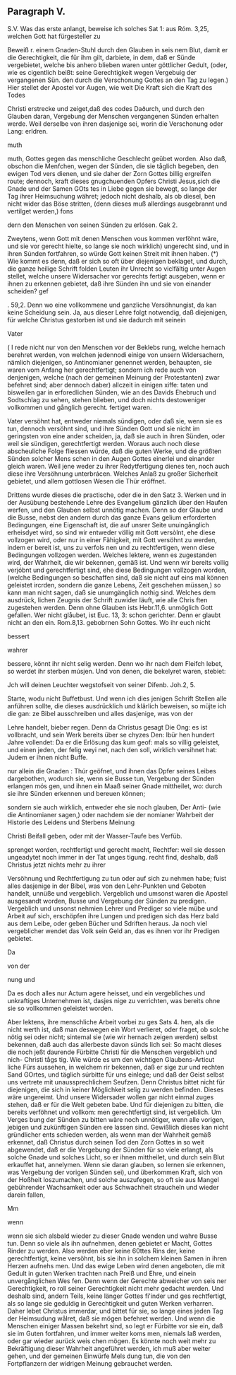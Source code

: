 
<!-- seite 293 -->

Paragraph V.
------------

S.V. Was das erste anlangt, beweise ich solches Sat 1: aus Róm. 3,25, welchen Gott hat fürgesteller zu

Beweiß r. einem Gnaden-Stuhl durch den Glauben in seis nem Blut, damit er die Gerechtigkeit, die für ihm gilt, darbiete, in dem, daß er Sünde vergebietet, welche bis anhero blieben waren unter göttlicher Gedult, (oder, wie es cigentlich beißt: seine Gerechtigkeit wegen Vergebuig der vergangenen Sün. den durch die Verschonung Gottes an den Tag zu legen.) Hier stellet der Apostel vor Augen, wie weit Die Kraft sich die Kraft des Todes

Christi erstrecke und zeiget,daß des codes Daðurch, und durch den Glauben daran, Vergebung der Menschen vergangenen Sünden erhalten werde. Weil derselbe von ihren dasjenige sei, worin die Verschonung oder Lang: erldren.

muth

muth, Gottes gegen das menschliche Geschlecht geübet worden. Also daß, obschon die Menfchen, wegen der Sünden, die sie tåglich begeben, den ewigen Tod vers dienen, und sie daher der Zorn Gottes billig ergreifen route; dennoch, kraft dieses gnugchuenden Opfers Christi Jesus,sich die Gnade und der Samen GOts tes in Liebe gegen sie bewegt, so lange der Tag ihrer Heimsuchung währet; jedoch nicht deshalb, als ob diesel, ben nicht wider das Böse stritten, (denn dieses muß allerdings ausgebrannt und vertilget werden,) fons

dern den Menschen von seinen Sünden zu erlósen. Gak 2.

Zweytens, wenn Gott mit denen Menschen vous kommen verföhnt wäre, und sie vor gerecht hielte, so lange sie noch wirklich) ungerecht sind, und in ihren Súnden fortfahren, so würde Gott keinen Streit mit ihnen haben. (*) Wie kommt es denn, daß er sich so oft über diejenigen beklaget, und durch, die ganze heilige Schrift folden Leuten ihr Unrecht so viclfältig unter Augen stellet, welche unsere Widersacher vor gerechts fertigt ausgeben, wenn er ihnen zu erkennen gebietet, daß ihre Sünden ihn und sie von einander scheiden? gef

. 59,2. Denn wo eine vollkommene und ganzliche Versöhnungist, da kan keine Scheidung sein. Ja, aus dieser Lehre folgt notwendig, daß diejenigen, für welche Christus gestorben ist und sie dadurch mit seinein

Vater


( I rede nicht nur von den Menschen vor der Beklebs rung, welche hernach berehret werden, von welchen jedennodi einige von unsern Widersachern, nämlich diejenigen, so Antinomianer genennet werden, behaupten, sie waren vom Anfang her gerechtfertigt; sondern ich rede auch von denjenigen, welche (nach der gemeinen Meinung der Protestanten) zwar befehret sind; aber dennoch daber) allczeit in einigen xiffe: taten und bisweilen gar in erforedlichen Sünden, wie an des Davids Ehebruch und Sodtschlag zu sehen, stehen blieben, und doch nichts destoweniger vollkommen und gånglich gerecht. fertiget waren.

Vater versöhnt hat, entweder niemals sündigen, oder daß sie, wenn sie es tun, dennoch versöhnt sind, und ihre Sünden Gott und sie nicht im geringsten von eine ander scheiden, ja, daß sie auch in ihren Sünden, oder weil sie sündigen, gerechtfertigt werden. Woraus auch noch diese abscheuliche Folge fliessen würde, daß die guten Werke, und die größten Sünden solcher Mens schen in den Augen Gottes einerlei und einander gleich waren. Weil jene weder zu ihrer Redytfertigung dienes ten, noch auch diese ihre Versöhnung unterbrácen. Welches Anlaß zu großer Sicherheit gebietet, und allem gottlosen Wesen die Thür eröffnet.

Drittens wurde dieses die practische, oder die in den Satz 3. Werken und in der Ausübung bestehende Lehre des Evangelium gänzlich über den Haufen werfen, und den Glauben selbst unnötig machen. Denn so der Glaube und die Busse, nebst den andern durch das ganze Evans gelium erforderten Bedingungen, eine Eigenschaft ist, die auf unsrer Seite unuingånglich erheisdyet wird, so sind wir entweder völlig mit Gott versòlnt, ehe diese vollzogen wird, oder nur in einer Fähigkeit, mit Gott versöhnt zu werden, indem er bereit ist, uns zu verfols nen und zu rechtfertigen, wenn diese Bedingungen vollzogen werden. Welches lektere, wenn es zugestanden wird, der Wahrheit, die wir bekennen, gemäß ist. Und wenn wir bereits vollig verjóbnt und gerechtfertigt sind, ehe diese Bedingungen vollzogen worden, (welche Bedingungen so beschaffen sind, daß sie nicht auf eins mal können geleistet ircrden, sondern die ganze Lebens, Zeit geschehen müssen,) so kann man nicht sagen, daß sie unumgänglich nothig sind. Welches dem ausdrück, lichen Zeugnis der Schrift zuwider läuft, wie alle Chris ften zugestehen werden. Denn ohne Glauben ists Hebr.11,6. unmöglich Gott gefallen. Wer nicht glåubet, ist Euc. 13, 3: schon gerichter. Denn er glaubt nicht an den ein. Rom.8,13. gebobrnen Sohn Gottes. Wo ihr euch nicht

bessert

wahrer

bessere, könnt ihr nicht selig werden. Denn wo ihr nach dem Fleifch lebet, so werdet ihr sterben músjen. Und von denen, die bekelyret waren, stebiet:

Jch will deinen Leuchter wegstofseit von seiner Difenb. Joh.2, 5.

Starte, wodu nicht Buffetbust. Und wenn ich dies jenigen Schrift Stellen alle anführen sollte, die dieses ausdrücklich und klärlich beweisen, so müjte ich die gan: ze Bibel ausschreiben und alles dasjenige, was von der

Lehre handelt, bieber regen. Denn da Christus gesagt Die Ong: es ist vollbracht, und sein Werk bereits über se chyzes Den: Ibür hen hundert Jahre vollendet: Da er die Erlösung das kum geof: mals so villig geleistet, und einen jeden, der felig weyi net, nach den soll, wirklich versihnet hat: Judem er ihnen nicht Buffe.

nur allein die Gnaden : Thúr geöfnet, und ihnen das Dpfer seines Leibes dargebothen, wodurch sie, wenn sie Busse tun, Vergebung der Sünden erlangen mós gen, und ihnen ein Maaß seiner Gnade mittheilet, wo: durch sie ihre Sünden erkennen und bereuen können;

sondern sie auch wirklich, entweder ehe sie noch glauben, Der Anti- (wie die Antinomianer sagen,) oder nachdem sie der nomianer Wahrbeit der Historie des Leidens und Sterbens Meinung

Christi Beifall geben, oder mit der Wasser-Taufe bes Verfüb.

sprenget worden, rechtfertigt und gerecht macht, Rechtfer: weil sie dessen ungeadytet noch immer in der Tat unges tigung. recht find, deshalb, daß Christus jetzt nichts mehr zu ihrer

Versöhnung und Rechtfertigung zu tun oder auf sich zu nehmen habe; fuist alles dasjenige in der Bibel, was von den Lehr-Punkten und Geboten handelt, unnüße und vergeblich. Vergeblich und umsonst waren die Apostel ausgesandt worden, Busse und Vergebung der Sünden zu predigen. Vergeblich und unsonst nehmien Lehrer und Prediger so viele mübe und Arbeit auf sich, erschöpfen ihre Lungen und predigen sich das Herz bald aus dem Leibe, oder geben Bücher und Sdriften heraus. Ja noch viel vergeblicher wendet das Volk sein Geld an, das es ihnen vor ihr Predigen gebietet.

Da

von der

nung und

Da es doch alles nur Actum agere heisset, und ein vergebliches und unkraftiges Unternehmen ist, dasjes nige zu verrichten, was bereits ohne sie so vollkommen geleistet worden.

Aber lektens, ihre menschliche Arbeit vorbei zu ges Sats 4. hen, als die nicht werth ist, daß man deswegen ein Wort verlieret, oder fraget, ob solche nötig sei oder nicht; sintemal sie (wie wir hernach zeigen werden) selbst bekennen, daß auch das allerbeste davon sünds lich sei: So macht dieses die noch jeßt daurende Fürbitte Christi für die Menschen vergeblich und nich- Christi tågs tig. Wie würde es um den wichtigen Glaubens-Articut liche Fürs aussehen, in welchem rir bekennen, daß er sige zur und rechten Sand GOrtes, und täglich súrbitte für uns einlege; und daß der Geist selbst uns vertrete mit unaussprechlichem Seufzen. Denn Christus bittet nicht für diejenigen, die sich in keiner Möglichkeit selig zu werden befinden. Dieses wäre ungereimt. Und unsere Widersader wollen gar nicht einmal zuges stehen, daß er für die Welt gebeten babe. Und für diejenigen zu bitten, die bereits verföhnet und vollkom: men gerechtfertigt sind, ist vergeblich. Um Verges bung der Sünden zu bitten wäre noch unnötiger, wenn alle vorigen, jebigen und zukünftigen Sünden ere lassen sind. Gewißlich dieses kan nicht gründlicher ents schieden werden, als wenn man der Wahrheit gemäß erkennet, daß Christus durch seinen Tod den Zorn Gottes in so weit abgewendet, daß er die Vergebung der Sünden für so viele erlangt, als solche Gnade und solches Licht, so er ihnen mittheilet, und durch sein Blut erkauffet hat, annelymen. Wenn sie daran glauben, so lernen sie erkennen, was Vergebung der vorigen Sünden sei), und überkommen Kraft, sich von der Hoßheit loszumachen, und solche auszufegen, so oft sie aus Mangel gebührender Wachsamkeit oder aus Schwachheit straucheln und wieder darein fallen,

Mm

wenn

wenn sie sich alsbald wieder zu dieser Gnade wenden und wahre Busse tun. Denn so viele als ihn aufnehmen, denen gebietet er Macht, Gottes Rinder zu werden. Also werden eber keine 60ttes Rins der, keine gerechtfertigt, keine versöhnt, bis sie ihn in solchem kleinen Samen in ihren Herzen aufnehs men. Und das ewige Leben wird denen angeboten, die mit Gedult in guten Werken trachten nach Preiß und Ehre, und einein unvergånglichen Wes fen. Denn wenn der Gerechte abweicher von seis ner Gerechtigkeit, ro roll seiner Gerechtigkeit nicht mehr gedacht werden. Und deshalb
 sind, andern Teils, keine länger Gottes fi'inder und ges rechtfertigt, als so lange sie geduldig in Gerechtigkeit und guten Werken verharren. Daher lebet Christus immerdar, und bittet für sie, so lange eines jeden Tag der Heimsudung wålret, daß sie mögen befehret werden. Und wenn die Menschen einiger Massen bekehrt sind, so legt er Fürbitte vor sie ein, daß sie im Guten fortfahren, und immer weiter koms men, niemals laß werden, oder gar wieder aurück weis chen mögen. Es könnte noch weit mehr zu Bekräftigung dieser Wahrheit angeführet werden, ich muß aber weiter gehen, und der gemeinen Einwürfe Mels dung tun, die von den Fortpflanzern der widrigen Meinung gebrauchet werden.

